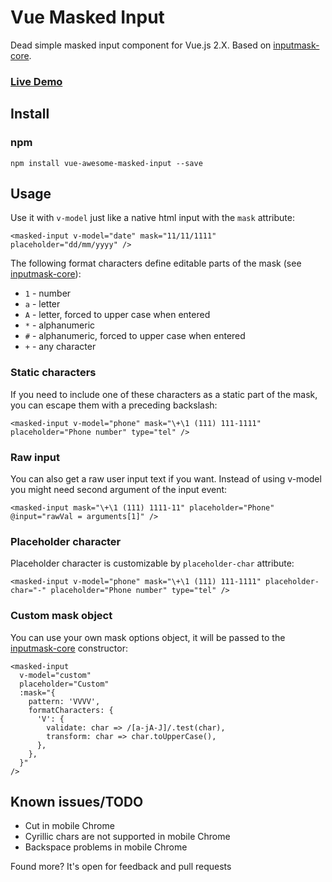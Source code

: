 # Vue Masked Input
Dead simple masked input component for Vue.js 2.X. Based on [inputmask-core](https://github.com/insin/inputmask-core).

### [Live Demo](https://niksmr.github.io/vue-masked-input/)

## Install
### npm
```
npm install vue-awesome-masked-input --save
```

## Usage
Use it with `v-model` just like a native html input with the `mask` attribute:
```vue
<masked-input v-model="date" mask="11/11/1111" placeholder="dd/mm/yyyy" />
```

The following format characters define editable parts of the mask (see [inputmask-core](https://github.com/insin/inputmask-core)):
* `1` - number
* `a` - letter
* `A` - letter, forced to upper case when entered
* `*` - alphanumeric
* `#` - alphanumeric, forced to upper case when entered
* `+` - any character

### Static characters
If you need to include one of these characters as a static part of the mask, you can escape them with a preceding backslash:
```vue
<masked-input v-model="phone" mask="\+\1 (111) 111-1111" placeholder="Phone number" type="tel" />
```

### Raw input
You can also get a raw user input text if you want. Instead of using v-model you might need second argument of the input event:
```vue
<masked-input mask="\+\1 (111) 1111-11" placeholder="Phone" @input="rawVal = arguments[1]" />
```

### Placeholder character
Placeholder character is customizable by `placeholder-char` attribute:
```vue
<masked-input v-model="phone" mask="\+\1 (111) 111-1111" placeholder-char="-" placeholder="Phone number" type="tel" />
```

### Custom mask object
You can use your own mask options object, it will be passed to the [inputmask-core](https://github.com/insin/inputmask-core#inputmask-options) constructor:
```vue
<masked-input
  v-model="custom"
  placeholder="Custom"
  :mask="{
    pattern: 'VVVV',
    formatCharacters: {
      'V': {
        validate: char => /[a-jA-J]/.test(char),
        transform: char => char.toUpperCase(),
      },
    },
  }"
/>
```

## Known issues/TODO
* Cut in mobile Chrome
* Cyrillic chars are not supported in mobile Chrome
* Backspace problems in mobile Chrome

Found more? It's open for feedback and pull requests
